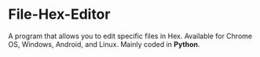 # File-Hex-Editor
A program that allows you to edit specific files in Hex. Available for Chrome OS, Windows, Android, and Linux.
Mainly coded in **Python**.
